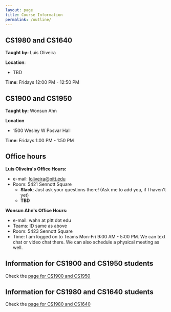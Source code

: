 ```yaml
---
layout: page
title: Course Information
permalink: /outline/
---
```



## CS1980 and CS1640

**Taught by:** Luis Oliveira

**Location**:
  - TBD

**Time**: Fridays 12:00 PM - 12:50 PM

## CS1900 and CS1950

**Taught by:** Wonsun Ahn

**Location**
  - 1500 Wesley W Posvar Hall

**Time**: Fridays 1:00 PM - 1:50 PM

## Office hours

**Luis Oliveira's Office Hours:**
  * e-mail: loliveira@pitt.edu
  * Room: 5421 Sennott Square
    - **Slack**: Just ask your questions there! (Ask me to add you, if I haven't yet)
    - **TBD**

**Wonsun Ahn's Office Hours:**

  * e-mail: wahn at pitt dot edu
  * Teams: ID same as above
  * Room: 5423 Sennott Square
  * Time: I am logged on to Teams Mon-Fri 9:00 AM - 5:00 PM.  We can text chat or video chat there.  We can also schedule a physical meeting as well.

## Information for CS1900 and CS1950 students

Check the [page for CS1900 and CS1950]({{site.baseurl}}/CS1900_1950)

## Information for CS1980 and CS1640 students

Check the [page for CS1980 and CS1640]({{site.baseurl}}/CS1980_1640)
